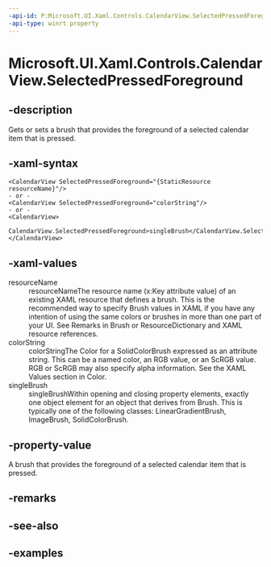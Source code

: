 ```yaml
---
-api-id: P:Microsoft.UI.Xaml.Controls.CalendarView.SelectedPressedForeground
-api-type: winrt property
---
```


# Microsoft.UI.Xaml.Controls.CalendarView.SelectedPressedForeground

<!--
public Microsoft.UI.Xaml.Media.Brush SelectedPressedForeground { get; set; }
-->


## -description

Gets or sets a brush that provides the foreground of a selected calendar item that is pressed.

## -xaml-syntax

```xaml
<CalendarView SelectedPressedForeground="{StaticResource resourceName}"/>
- or -
<CalendarView SelectedPressedForeground="colorString"/>
- or -
<CalendarView>
  CalendarView.SelectedPressedForeground>singleBrush</CalendarView.SelectedPressedForeground>
</CalendarView>

```

## -xaml-values

<dl><dt>resourceName</dt><dd>resourceNameThe resource name (x:Key attribute value) of an existing XAML resource that defines a brush. This is the recommended way to specify Brush values in XAML if you have any intention of using the same colors or brushes in more than one part of your UI. See Remarks in Brush or ResourceDictionary and XAML resource references.</dd>
<dt>colorString</dt><dd>colorStringThe Color for a SolidColorBrush expressed as an attribute string. This can be a named color, an RGB value, or an ScRGB value. RGB or ScRGB may also specify alpha information. See the XAML Values section in Color.</dd>
<dt>singleBrush</dt><dd>singleBrushWithin opening and closing property elements, exactly one object element for an object that derives from Brush. This is typically one of the following classes: LinearGradientBrush, ImageBrush, SolidColorBrush.</dd>
</dl>

## -property-value

A brush that provides the foreground of a selected calendar item that is pressed.

## -remarks

## -see-also

## -examples


